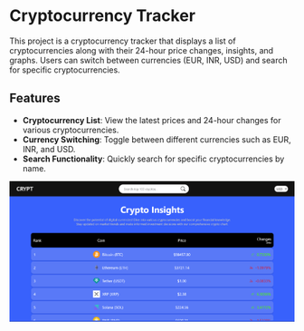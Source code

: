 # Cryptocurrency Tracker

This project is a cryptocurrency tracker that displays a list of cryptocurrencies along with their 24-hour price changes, insights, and graphs. Users can switch between currencies (EUR, INR, USD) and search for specific cryptocurrencies.

## Features

- **Cryptocurrency List**: View the latest prices and 24-hour changes for various cryptocurrencies.
- **Currency Switching**: Toggle between different currencies such as EUR, INR, and USD.
- **Search Functionality**: Quickly search for specific cryptocurrencies by name.

  
![My Local Image](./src/assets/crypt.png)
